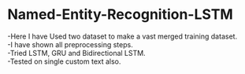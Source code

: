 # Named-Entity-Recognition-LSTM
-Here I have Used two dataset to make a vast merged training dataset.\
-I have shown all preprocessing steps.\
-Tried LSTM, GRU and Bidirectional LSTM.\
-Tested on single custom text also.
